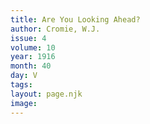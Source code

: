 ```yaml
---
title: Are You Looking Ahead?
author: Cromie, W.J.
issue: 4
volume: 10
year: 1916
month: 40
day: V
tags:
layout: page.njk
image:
---
```



